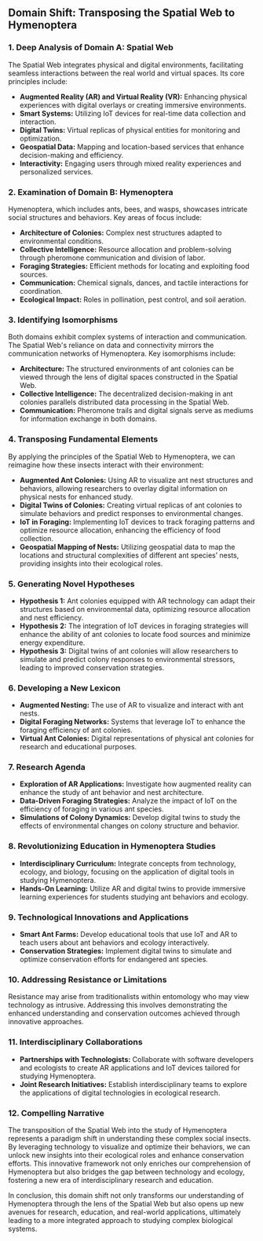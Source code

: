 ## Domain Shift: Transposing the Spatial Web to Hymenoptera

### 1. Deep Analysis of Domain A: Spatial Web

The Spatial Web integrates physical and digital environments, facilitating seamless interactions between the real world and virtual spaces. Its core principles include:

- **Augmented Reality (AR) and Virtual Reality (VR):** Enhancing physical experiences with digital overlays or creating immersive environments.
- **Smart Systems:** Utilizing IoT devices for real-time data collection and interaction.
- **Digital Twins:** Virtual replicas of physical entities for monitoring and optimization.
- **Geospatial Data:** Mapping and location-based services that enhance decision-making and efficiency.
- **Interactivity:** Engaging users through mixed reality experiences and personalized services.

### 2. Examination of Domain B: Hymenoptera

Hymenoptera, which includes ants, bees, and wasps, showcases intricate social structures and behaviors. Key areas of focus include:

- **Architecture of Colonies:** Complex nest structures adapted to environmental conditions.
- **Collective Intelligence:** Resource allocation and problem-solving through pheromone communication and division of labor.
- **Foraging Strategies:** Efficient methods for locating and exploiting food sources.
- **Communication:** Chemical signals, dances, and tactile interactions for coordination.
- **Ecological Impact:** Roles in pollination, pest control, and soil aeration.

### 3. Identifying Isomorphisms

Both domains exhibit complex systems of interaction and communication. The Spatial Web's reliance on data and connectivity mirrors the communication networks of Hymenoptera. Key isomorphisms include:

- **Architecture:** The structured environments of ant colonies can be viewed through the lens of digital spaces constructed in the Spatial Web.
- **Collective Intelligence:** The decentralized decision-making in ant colonies parallels distributed data processing in the Spatial Web.
- **Communication:** Pheromone trails and digital signals serve as mediums for information exchange in both domains.

### 4. Transposing Fundamental Elements

By applying the principles of the Spatial Web to Hymenoptera, we can reimagine how these insects interact with their environment:

- **Augmented Ant Colonies:** Using AR to visualize ant nest structures and behaviors, allowing researchers to overlay digital information on physical nests for enhanced study.
- **Digital Twins of Colonies:** Creating virtual replicas of ant colonies to simulate behaviors and predict responses to environmental changes.
- **IoT in Foraging:** Implementing IoT devices to track foraging patterns and optimize resource allocation, enhancing the efficiency of food collection.
- **Geospatial Mapping of Nests:** Utilizing geospatial data to map the locations and structural complexities of different ant species’ nests, providing insights into their ecological roles.

### 5. Generating Novel Hypotheses

- **Hypothesis 1:** Ant colonies equipped with AR technology can adapt their structures based on environmental data, optimizing resource allocation and nest efficiency.
- **Hypothesis 2:** The integration of IoT devices in foraging strategies will enhance the ability of ant colonies to locate food sources and minimize energy expenditure.
- **Hypothesis 3:** Digital twins of ant colonies will allow researchers to simulate and predict colony responses to environmental stressors, leading to improved conservation strategies.

### 6. Developing a New Lexicon

- **Augmented Nesting:** The use of AR to visualize and interact with ant nests.
- **Digital Foraging Networks:** Systems that leverage IoT to enhance the foraging efficiency of ant colonies.
- **Virtual Ant Colonies:** Digital representations of physical ant colonies for research and educational purposes.

### 7. Research Agenda

- **Exploration of AR Applications:** Investigate how augmented reality can enhance the study of ant behavior and nest architecture.
- **Data-Driven Foraging Strategies:** Analyze the impact of IoT on the efficiency of foraging in various ant species.
- **Simulations of Colony Dynamics:** Develop digital twins to study the effects of environmental changes on colony structure and behavior.

### 8. Revolutionizing Education in Hymenoptera Studies

- **Interdisciplinary Curriculum:** Integrate concepts from technology, ecology, and biology, focusing on the application of digital tools in studying Hymenoptera.
- **Hands-On Learning:** Utilize AR and digital twins to provide immersive learning experiences for students studying ant behaviors and ecology.

### 9. Technological Innovations and Applications

- **Smart Ant Farms:** Develop educational tools that use IoT and AR to teach users about ant behaviors and ecology interactively.
- **Conservation Strategies:** Implement digital twins to simulate and optimize conservation efforts for endangered ant species.

### 10. Addressing Resistance or Limitations

Resistance may arise from traditionalists within entomology who may view technology as intrusive. Addressing this involves demonstrating the enhanced understanding and conservation outcomes achieved through innovative approaches.

### 11. Interdisciplinary Collaborations

- **Partnerships with Technologists:** Collaborate with software developers and ecologists to create AR applications and IoT devices tailored for studying Hymenoptera.
- **Joint Research Initiatives:** Establish interdisciplinary teams to explore the applications of digital technologies in ecological research.

### 12. Compelling Narrative

The transposition of the Spatial Web into the study of Hymenoptera represents a paradigm shift in understanding these complex social insects. By leveraging technology to visualize and optimize their behaviors, we can unlock new insights into their ecological roles and enhance conservation efforts. This innovative framework not only enriches our comprehension of Hymenoptera but also bridges the gap between technology and ecology, fostering a new era of interdisciplinary research and education. 

In conclusion, this domain shift not only transforms our understanding of Hymenoptera through the lens of the Spatial Web but also opens up new avenues for research, education, and real-world applications, ultimately leading to a more integrated approach to studying complex biological systems.